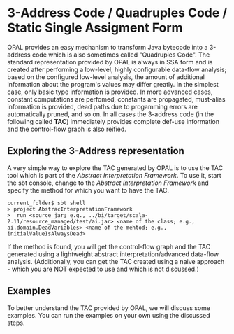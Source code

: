 # 3-Address Code / Quadruples Code / Static Single Assigment Form

OPAL provides an easy mechanism to transform Java bytecode into a 3-address code which is also sometimes called "Quadruples Code". The standard representation provided by OPAL is always in SSA form and is created after performing a low-level, highly configurable data-flow analysis; based on the configured low-level analysis, the amount of additional information about the program's values may differ greatly. In the simplest case, only basic type information is provided. In more advanced cases, constant computations are perfomed, constants are propagated, must-alias information is provided, dead paths due to progamming errors are automatically pruned, and so on. In all cases the 3-address code (in the following called **TAC**) immediately provides complete def-use information and the control-flow graph is also reified.

## Exploring the 3-Address representation

A very simple way to explore the TAC generated by OPAL is to use the TAC tool which is part of the *Abstract Interpretation Framework*. To use it, start the sbt console, change to the *Abstract Interpretation Framework* and specify the method for which you want to have the TAC.
 
    current_folder$ sbt shell
    > project AbstracInterpretationFramework
    >  run <source jar; e.g., ../bi/target/scala-2.11/resource_managed/test/ai.jar> <name of the class; e.g., ai.domain.DeadVariables> <name of the mehtod; e.g., initialValueIsAlwaysDead>
    
If the method is found, you will get the control-flow graph and the TAC generated using a lightweight abstract interpretation/advanced data-flow analysis. (Additionally, you can get the TAC created using a naive approach - which you are NOT expected to use and which is not discussed.) 


## Examples

To better understand the TAC provided by OPAL, we will discuss some examples. You can run the examples on your own using the discussed steps.

